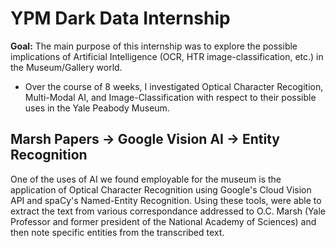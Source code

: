 # YPM Dark Data Internship

**Goal:** The main purpose of this internship was to explore the possible implications of Artificial Intelligence (OCR, HTR image-classification, etc.) in the Museum/Gallery world.
* Over the course of 8 weeks, I investigated Optical Character Recogition, Multi-Modal AI, and Image-Classification with respect to their possible uses in the Yale Peabody Museum.

## Marsh Papers → Google Vision AI → Entity Recognition
One of the uses of AI we found employable for the museum is the application of Optical Character Recognition using Google's Cloud Vision API and spaCy's Named-Entity Recognition.
Using these tools, were able to extract the text from various correspondance addressed to O.C. Marsh (Yale Professor and former president of the National Academy of Sciences) and then note specific entities from the transcribed text.
